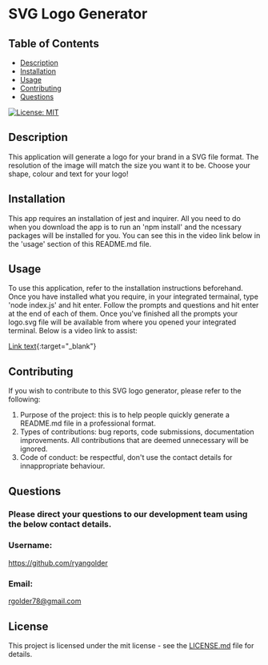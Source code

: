 # SVG Logo Generator

## Table of Contents
- [Description](#description)
- [Installation](#installation)
- [Usage](#usage)
- [Contributing](#contributing)
- [Questions](#questions)

[![License: MIT](https://img.shields.io/badge/License-MIT-yellow.svg)](https://opensource.org/licenses/MIT)

## Description
This application will generate a logo for your brand in a SVG file format. The resolution of the image will match the size you want it to be. Choose your shape, colour and text for your logo!

## Installation
This app requires an installation of jest and inquirer. All you need to do when you download the app is to run an 'npm install' and the ncessary packages will be installed for you. You can see this in the video link below in the 'usage' section of this README.md file.

## Usage
To use this application, refer to the installation instructions beforehand. Once you have installed what you require, in your integrated termainal, type 'node index.js' and hit enter. Follow the prompts and questions and hit enter at the end of each of them. Once you've finished all the prompts your logo.svg file will be available from where you opened your integrated terminal. Below is a video link to assist:

[Link text](https://watch.screencastify.com/v/cbEKj5Q812WIEbjHZvrz){:target="_blank"} 

## Contributing
If you wish to contribute to this SVG logo generator, please refer to the following: 

1. Purpose of the project: this is to help people quickly generate a README.md file in a professional format. 
2. Types of contributions: bug reports, code submissions, documentation improvements. All contributions that are deemed unnecessary will be ignored. 
3. Code of conduct: be respectful, don't use the contact details for innappropriate behaviour.

## Questions
### Please direct your questions to our development team using the below contact details.
### Username: 
https://github.com/ryangolder

### Email:
rgolder78@gmail.com

## License

This project is licensed under the mit license - see the [LICENSE.md](https://opensource.org/licenses/MIT) file for details.